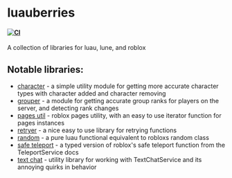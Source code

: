 # luauberries
#### [![CI](https://github.com/gaymeowing/luauberries/actions/workflows/ci.yml/badge.svg)](https://github.com/gaymeowing/luauberries/actions/workflows/ci.yml)
A collection of libraries for luau, lune, and roblox

## Notable libraries:
- [character](<https://libs.luau.lol/character>) - a simple utility module for getting more accurate character types with character added and character removing
- [grouper](<https://libs.luau.lol/grouper>) - a module for getting accurate group ranks for players on the server, and detecting rank changes
- [pages util](<https://libs.luau.lol/pages-util>) - roblox pages utility, with an easy to use iterator function for pages instances
- [retryer](<https://libs.luau.lol/retryer>) - a nice easy to use library for retrying functions
- [random](<https://libs.luau.lol/random>) - a pure luau functional equivalent to robloxs random class
- [safe teleport](<https://libs.luau.lol/safe-teleport>) - a typed version of roblox's safe teleport function from the TeleportService docs
- [text chat](<https://libs.luau.lol/text-chat>) - utility library for working with TextChatService and its annoying quirks in behavior
